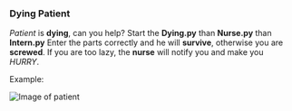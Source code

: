 ### Dying Patient

*Patient* is **dying**, can you help?
Start the **Dying.py** than **Nurse.py** than **Intern.py**
Enter the parts correctly and he will **survive**, otherwise you are **screwed**.
If you are too lazy, the **nurse** will notify you and make you *HURRY*.

Example:

![Image of patient](https://github.com/SammyVimes/ros_2017/blob/master/2304/Danilov/Lab2/screen.png?raw=true)
